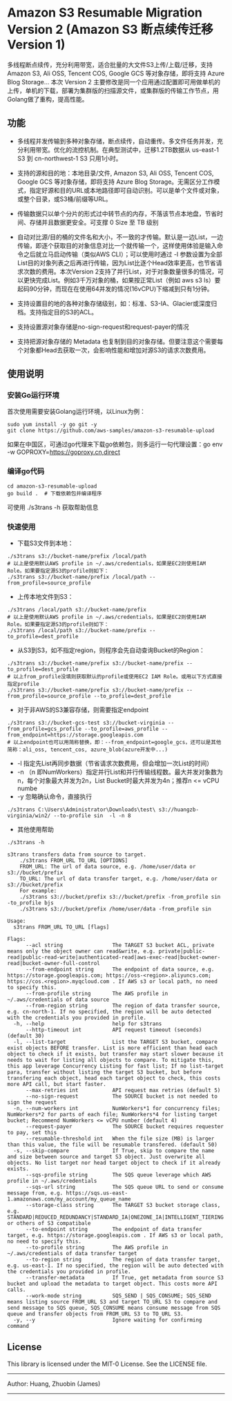 
# Amazon S3 Resumable Migration Version 2  (Amazon S3 断点续传迁移 Version 1)

多线程断点续传，充分利用带宽，适合批量的大文件S3上传/上载/迁移，支持Amazon S3, Ali OSS, Tencent COS, Google GCS 等对象存储，即将支持 Azure Blog Storage...
本次 Version 2 主要修改是同一个应用通过配置即可用做单机的上传，单机的下载，部署为集群版的扫描源文件，或集群版的传输工作节点，用Golang做了重构，提高性能。
  
## 功能  

* 多线程并发传输到多种对象存储，断点续传，自动重传。多文件任务并发，充分利用带宽。优化的流控机制。在典型测试中，迁移1.2TB数据从 us-east-1 S3 到 cn-northwest-1 S3 只用1小时。

* 支持的源和目的地：本地目录/文件, Amazon S3, Ali OSS, Tencent COS, Google GCS 等对象存储，即将支持 Azure Blog Storage。无需区分工作模式，指定好源和目的URL或本地路径即可自动识别。可以是单个文件或对象，或整个目录，或S3桶/前缀等URL。

* 传输数据只以单个分片的形式过中转节点的内存，不落该节点本地盘，节省时间、存储并且数据更安全。可支撑 0 Size 至 TB 级别  

* 自动对比源/目的桶的文件名和大小，不一致的才传输。默认是一边List，一边传输，即逐个获取目的对象信息对比一个就传输一个，这样使用体验是输入命令之后就立马启动传输（类似AWS CLI）；可以使用时通过 -l 参数设置为全部List目的对象列表之后再进行传输，因为List比逐个Head效率更高，也节省请求次数的费用。本次Version 2支持了并行List，对于对象数量很多的情况，可以更快完成List。例如3千万对象的桶，如果按正常List（例如 aws s3 ls）要起码90分钟，而现在在使用64并发的情况(16vCPU)下缩减到只有1分钟。

* 支持设置目的地的各种对象存储级别，如：标准、S3-IA、Glacier或深度归档。支持指定目的S3的ACL。

* 支持设置源对象存储是no-sign-request和request-payer的情况

* 支持把源对象存储的 Metadata 也复制到目的对象存储。但要注意这个需要每个对象都Head去获取一次，会影响性能和增加对源S3的请求次数费用。

## 使用说明

### 安装Go运行环境

首次使用需要安装Golang运行环境，以Linux为例：

```shell
sudo yum install -y go git -y
git clone https://github.com/aws-samples/amazon-s3-resumable-upload
```

如果在中国区，可通过go代理来下载go依赖包，则多运行一句代理设置：go env -w GOPROXY=https://goproxy.cn,direct   

### 编译go代码

```shell
cd amazon-s3-resumable-upload
go build .  # 下载依赖包并编译程序
```

可使用 ./s3trans -h 获取帮助信息

### 快速使用  

* 下载S3文件到本地：  

```shell
./s3trans s3://bucket-name/prefix /local/path
# 以上是使用默认AWS profile in ~/.aws/credentials，如果是EC2则使用IAM Role。如果要指定源S3的profile则如下：
./s3trans s3://bucket-name/prefix /local/path --from_profile=source_profile
```

* 上传本地文件到S3：  

```shell
./s3trans /local/path s3://bucket-name/prefix
# 以上是使用默认AWS profile in ~/.aws/credentials，如果是EC2则使用IAM Role。如果要指定源S3的profile则如下：
./s3trans /local/path s3://bucket-name/prefix --to_profile=dest_profile
```

* 从S3到S3，如不指定region，则程序会先自动查询Bucket的Region：  

```shell
./s3trans s3://bucket-name/prefix s3://bucket-name/prefix --to_profile=dest_profile
# 以上from_profile没填则获取默认的profile或使用EC2 IAM Role。或用以下方式直接指定profile
./s3trans s3://bucket-name/prefix s3://bucket-name/prefix --from_profile=source_profile --to_profile=dest_profile
```

* 对于非AWS的S3兼容存储，则需要指定endpoint

```shell
./s3trans s3://bucket-gcs-test s3://bucket-virginia --from_profile=gcs_profile --to_profile=aws_profile --from_endpoint=https://storage.googleapis.com
# 以上endpoint也可以用简称替换，即：--from_endpoint=google_gcs，还可以是其他简称：ali_oss, tencent_cos, azure_blob(azure开发中...)
```

* -l 指定先List再同步数据（节省请求次数费用，但会增加一次List的时间）
* -n （n 即NumWorkers）指定并行List和并行传输线程数。最大并发对象数为n，每个对象最大并发为2n，List Bucket时最大并发为4n；推荐n <= vCPU numbe
* -y 忽略确认命令，直接执行

```shell
./s3trans C:\Users\Administrator\Downloads\test\ s3://huangzb-virginia/win2/ --to-profile sin  -l -n 8
```

* 其他使用帮助
  
```shell
./s3trans -h

s3trans transfers data from source to target.
	./s3trans FROM_URL TO_URL [OPTIONS]
	FROM_URL: The url of data source, e.g. /home/user/data or s3://bucket/prefix
	TO_URL: The url of data transfer target, e.g. /home/user/data or s3://bucket/prefix
	For example:
	./s3trans s3://bucket/prefix s3://bucket/prefix -from_profile sin -to_profile bjs
	./s3trans s3://bucket/prefix /home/user/data -from_profile sin

Usage:
  s3trans FROM_URL TO_URL [flags]

Flags:
      --acl string                The TARGET S3 bucket ACL, private means only the object owner can read&write, e.g. private|public-read|public-read-write|authenticated-read|aws-exec-read|bucket-owner-read|bucket-owner-full-control
      --from-endpoint string      The endpoint of data source, e.g. https://storage.googleapis.com; https://oss-<region>.aliyuncs.com; https://cos.<region>.myqcloud.com . If AWS s3 or local path, no need to specify this.
      --from-profile string       The AWS profile in ~/.aws/credentials of data source
      --from-region string        The region of data transfer source, e.g. cn-north-1. If no specified, the region will be auto detected with the credentials you provided in profile.
  -h, --help                      help for s3trans
      --http-timeout int          API request timeout (seconds) (default 30)
  -l, --list-target               List the TARGET S3 bucket, compare exist objects BEFORE transfer. List is more efficient than head each object to check if it exists, but transfer may start slower because it needs to wait for listing all objects to compare. To mitigate this, this app leverage Concurrency Listing for fast list; If no list-target para, transfer without listing the target S3 bucket, but before transfering each object, head each target object to check, this costs more API call, but start faster.
      --max-retries int           API request max retries (default 5)
      --no-sign-request           The SOURCE bucket is not needed to sign the request
  -n, --num-workers int           NumWorkers*1 for concurrency files; NumWorkers*2 for parts of each file; NumWorkers*4 for listing target bucket; Recommend NumWorkers <= vCPU number (default 4)
      --request-payer             The SOURCE bucket requires requester to pay, set this
      --resumable-threshold int   When the file size (MB) is larger than this value, the file will be resumable transfered. (default 50)
  -s, --skip-compare              If True, skip to compare the name and size between source and target S3 object. Just overwrite all objects. No list target nor head target object to check if it already exists.
      --sqs-profile string        The SQS queue leverage which AWS profile in ~/.aws/credentials
      --sqs-url string            The SQS queue URL to send or consume message from, e.g. https://sqs.us-east-1.amazonaws.com/my_account/my_queue_name
      --storage-class string      The TARGET S3 bucket storage class, e.g. STANDARD|REDUCED_REDUNDANCY|STANDARD_IA|ONEZONE_IA|INTELLIGENT_TIERING|GLACIER|DEEP_ARCHIVE|OUTPOSTS|GLACIER_IR|SNOW or others of S3 compatibale
      --to-endpoint string        The endpoint of data transfer target, e.g. https://storage.googleapis.com . If AWS s3 or local path, no need to specify this.
      --to-profile string         The AWS profile in ~/.aws/credentials of data transfer target
      --to-region string          The region of data transfer target, e.g. us-east-1. If no specified, the region will be auto detected with the credentials you provided in profile.
      --transfer-metadata         If True, get metadata from source S3 bucket and upload the metadata to target object. This costs more API calls.
      --work-mode string          SQS_SEND | SQS_CONSUME; SQS_SEND means listing source FROM_URL S3 and target TO_URL S3 to compare and send message to SQS queue, SQS_CONSUME means consume message from SQS queue and transfer objects from FROM_URL S3 to TO_URL S3. 
  -y, --y                         Ignore waiting for confirming command
```

## License
  
This library is licensed under the MIT-0 License. See the LICENSE file.
  
  ******
  Author: Huang, Zhuobin (James)
  ******
  